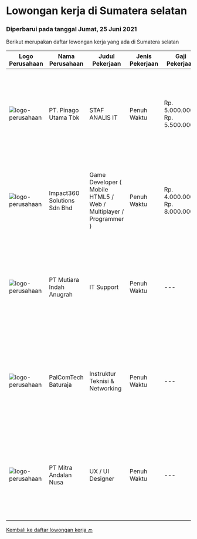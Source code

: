 
  # Lowongan kerja di Sumatera selatan

  ### Diperbarui pada tanggal Jumat, 25 Juni 2021

  Berikut merupakan daftar lowongan kerja yang ada di Sumatera selatan

  |Logo Perusahaan | Nama Perusahaan | Judul Pekerjaan | Jenis Pekerjaan | Gaji Pekerjaan | Lokasi | Deskripsi | Tanggal diunggah | Pranala |
  | -------------- | --------------- | --------------- | --------- | --------- | -------------- | ------- | ----------- | ----------- |
  |![logo-perusahaan](https://image-service-cdn.seek.com.au/78cc1b5cbfe79e52da7b805355a2f8076735787c/ee4dce1061f3f616224767ad58cb2fc751b8d2dc)|PT. Pinago Utama Tbk|STAF ANALIS IT|Penuh Waktu|Rp. 5.000.000-Rp. 5.500.000|Sumatera Selatan|Kualifikasi: Strata-1 Jurusan Sistem Informatika Pengalaman minimal 3 Tahun di Perusahaan Perkebunan Mampu membuat dan mengembangkan Aplikasi untuk...|Rabu, 23 Juni 2021|https://www.jobstreet.co.id/id/job/staf-analis-it-3564086?token=0~ceb4846c-18e2-4415-b827-54d7970b185a&sectionRank=1&jobId=jobstreet-id-job-3564086|
|![logo-perusahaan](https://image-service-cdn.seek.com.au/06b729438205195a03d4bcec08ce1ddd5d9c1576/ee4dce1061f3f616224767ad58cb2fc751b8d2dc)|Impact360 Solutions Sdn Bhd|Game Developer ( Mobile HTML5 / Web / Multiplayer / Programmer )|Penuh Waktu|Rp. 4.000.000-Rp. 8.000.000|Aceh|We are hiring remote HTML5 game developers from all parts of Indonesia. If you have real experience building HTML5 games or applications, you're...|Selasa, 22 Juni 2021|https://www.jobstreet.co.id/id/job/game-developer-mobile-html5-web-multiplayer-programmer-4597348/origin/my?token=0~ceb4846c-18e2-4415-b827-54d7970b185a&sectionRank=2&jobId=jobstreet-my-job-4597348|
|![logo-perusahaan](https://image-service-cdn.seek.com.au/b0146ca1bff62016b08761a93c013267e0643d14/ee4dce1061f3f616224767ad58cb2fc751b8d2dc)|PT Mutiara Indah Anugrah|IT Support|Penuh Waktu|---|Palembang|JOB DESCRIPTION: Responsible for operation and maintenance of IT General, Strong in network infrastructure and IT system as requested  Maintain...|Selasa, 15 Juni 2021|https://www.jobstreet.co.id/id/job/it-support-3557066?token=0~ceb4846c-18e2-4415-b827-54d7970b185a&sectionRank=3&jobId=jobstreet-id-job-3557066|
|![logo-perusahaan](https://us.123rf.com/450wm/pavelstasevich/pavelstasevich1811/pavelstasevich181101027/112815900-stock-vector-no-image-available-icon-flat-vector.jpg?ver=6)|PalComTech Baturaja|Instruktur Teknisi & Networking|Penuh Waktu|---|Sumatera Selatan|Kualifikasi: Usia maksimal 35 tahun  Pendidikan minimal D3 semua jurusan diutamakan jurusan komputer  Menguasai aplikasi wajib ms office, teknisi dan...|Selasa, 08 Juni 2021|https://www.jobstreet.co.id/id/job/instruktur-teknisi-networking-3550610?token=0~ceb4846c-18e2-4415-b827-54d7970b185a&sectionRank=4&jobId=jobstreet-id-job-3550610|
|![logo-perusahaan](https://image-service-cdn.seek.com.au/08b08b4d6ec41ffa7721d405fe1174a45e871ed3/ee4dce1061f3f616224767ad58cb2fc751b8d2dc)|PT Mitra Andalan Nusa|UX / UI Designer|Penuh Waktu|---|Sumatera Selatan|Tangung jawab : Mengumpulkan dan evaluaei kebutuhan pengguna Koordinasi dengan atasan dan sesama rekan project  Ilustrasi ide desain rnenggunakan...|Kamis, 10 Juni 2021|https://www.jobstreet.co.id/id/job/ux-ui-designer-3553490?token=0~ceb4846c-18e2-4415-b827-54d7970b185a&sectionRank=5&jobId=jobstreet-id-job-3553490|


  [Kembali ke daftar lowongan kerja 🔙](../README.md#daftar-lowongan-kerja)
  